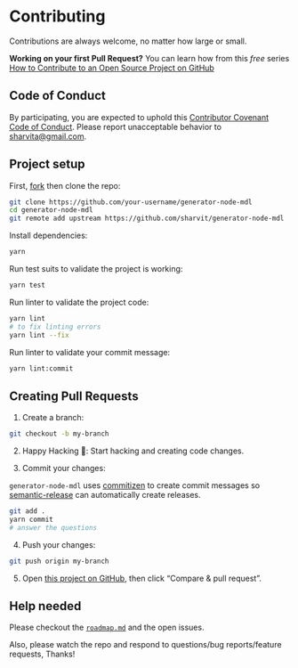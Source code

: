 # Contributing

Contributions are always welcome, no matter how large or small.

**Working on your first Pull Request?** You can learn how from this _free_ series [How to Contribute to an Open Source Project on GitHub](https://egghead.io/series/how-to-contribute-to-an-open-source-project-on-github)

## Code of Conduct

By participating, you are expected to uphold this [Contributor Covenant Code of Conduct](./other/code_of_conduct.md). Please report unacceptable behavior to [sharvita@gmail.com](mailto:sharvita@gmail.com).

## Project setup

First, [fork](https://guides.github.com/activities/forking) then clone the repo:

```sh
git clone https://github.com/your-username/generator-node-mdl
cd generator-node-mdl
git remote add upstream https://github.com/sharvit/generator-node-mdl
```

Install dependencies:

```sh
yarn
```

Run test suits to validate the project is working:

```sh
yarn test
```

Run linter to validate the project code:

```sh
yarn lint
# to fix linting errors
yarn lint --fix
```

Run linter to validate your commit message:

```sh
yarn lint:commit
```

## Creating Pull Requests

1. Create a branch:

```sh
git checkout -b my-branch
```

2. Happy Hacking 🎉: Start hacking and creating code changes.

3. Commit your changes:

`generator-node-mdl` uses [commitizen](https://github.com/commitizen/cz-cli) to create commit messages so [semantic-release](https://github.com/semantic-release/semantic-release) can automatically create releases.

```sh
git add .
yarn commit
# answer the questions
```

4. Push your changes:

```sh
git push origin my-branch
```

5. Open [this project on GitHub](https://github.com/sharvit/generator-node-mdl), then click “Compare & pull request”.

## Help needed

Please checkout the [`roadmap.md`](./other/roadmap.md) and the open issues.

Also, please watch the repo and respond to questions/bug reports/feature requests, Thanks!
